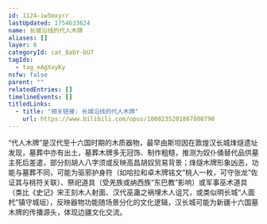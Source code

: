 ```yaml
---
id: 1124-iw5mxyrr
lastUpdated: 1754633624
name: 长城沿线的代人木牌
aliases: []
layer: 6
categoryId: cat_8abY-bU7
tagIds:
  - tag_eAgXxyKy
nsfw: false
parent: ""
relatedEntries: []
timelineEvents: []
titledLinks:
  - title: "相关链接: 长城沿线的代人木牌"
    url: https://www.bilibili.com/opus/1008235201867808790
---
```


“代人木牌”是汉代至十六国时期的木质器物，最早由斯坦因在敦煌汉长城烽燧遗址发现，墓葬中亦有出土，墓葬木牌多无冠饰、制作粗糙，推测为奴仆俑替代品供墓主死后差遣，部分刻胡人八字须或反映高昌胡奴贸易背景；烽燧木牌形象凶恶，功能与墓葬不同，可能为驱邪护身符（如哈拉和卓木牌铭文“桃人一枚，可守张龙”佐证其与桃符关联）、祭祀道具（受羌族或纳西族“东巴教”影响）或军事巫术道具（类比《史记》宋王刻木人射面、汉代巫蛊之祸埋木人诅咒，或类似明长城“人面杙”镇守城垣），反映器物功能随场景分化的文化逻辑，汉长城可能为新疆十六国墓木牌的传播源头，体现边疆文化交流。